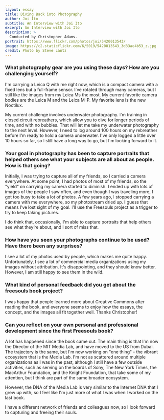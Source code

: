 ```yaml
---
layout: essay
title: Diving Back into Photography
author: Joi Ito
subtitle: An Interview with Joi Ito
excerpt: An Interview with Joi Ito
description: >
  Conducted by Christopher Adams.
portrait: https://www.flickr.com/photos/joi/5420013543/
image: https://c2.staticflickr.com/6/5019/5420013543_3d33ae4b53_z.jpg
credit: Photo by Steve Lantz
---
```


### What photography gear are you using these days? How are you challenging yourself?

I'm carrying a Leica Q with me right now, which is a compact camera with a fixed lens but a full-frame sensor.
I've rotated through many cameras, but I still like the images from my Leica Ms the most.
My current favorite camera bodies are the Leica M and the Leica M-P. My favorite lens is the new Noctilux.

My current challenge involves underwater photography.
I'm training in closed circuit rebreathers, which allow you to dive for longer periods of time, and with no bubbles.
That will let me take my underwater photography to the next level.
However, I need to log around 100 hours on my rebreather before I'm ready to hold a camera underwater.
I've only logged a little over 10 hours so far, so I still have a long way to go, but I'm looking forward to it.

### Your goal in photography has been to capture portraits that helped others see what your subjects are all about as people. How is that going?

Initially, I was trying to capture all of my friends, so I carried a camera everywhere.
At some point, I had photos of most of my friends, so the "yield" on carrying my camera started to diminish.
I ended up with lots of images of the people I saw often, and even though I was traveling more, I got too busy to take a lot of photos.
A few years ago, I stopped carrying a camera with me everywhere, so my photostream dried up.
I guess that means I've lost sight of my goal.
I'll use the Freesouls project as a trigger to try to keep taking pictures.

I do think that, occasionally, I'm able to capture portraits that help others see what they’re about, and I sort of miss that.

### How have you seen your photographs continue to be used? Have there been any surprises?

I see a lot of my photos used by people, which makes me quite happy.
Unfortunately, I see a lot of commercial media organizations using my images without attribution.
It's disappointing, and they should know better.
However, I am still happy to see them in the wild.

### What kind of personal feedback did you get about the freesouls book project?

I was happy that people learned more about Creative Commons after reading the book, and everyone seems to enjoy how the essays, the concept, and the images all fit together well.
Thanks Christopher!

### Can you reflect on your own personal and professional development since the first Freesouls book?

A lot has happened since the book came out.
The main thing is that I'm now the Director of the MIT Media Lab, and have moved to the US from Dubai.
The trajectory is the same, but I'm now working on "one thing" - the vibrant ecosystem that is the Media Lab. I'm not as scattered around multiple organizations as I was in the past, although I still have a few outside activities, such as serving on the boards of Sony, The New York Times, the MacArthur Foundation, and the Knight Foundation, that take some of my attention, but I think are part of the same broader ecosystem.

However, the DNA of the Media Lab is very similar to the Internet DNA that I grew up with, so I feel like I'm just more of what I was when I worked on the last book.

I have a different network of friends and colleagues now, so I look forward to capturing and freeing their souls.
